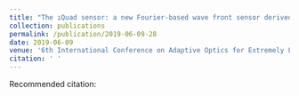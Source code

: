 ```yaml
---
title: "The ıQuad sensor: a new Fourier-based wave front sensor derived from the 4 quadrants coronagraph"
collection: publications
permalink: /publication/2019-06-09-28
date: 2019-06-09
venue: '6th International Conference on Adaptive Optics for Extremely Large Telescopes, AO4ELT 2019'
citation: ' '
---
```

Recommended citation:  